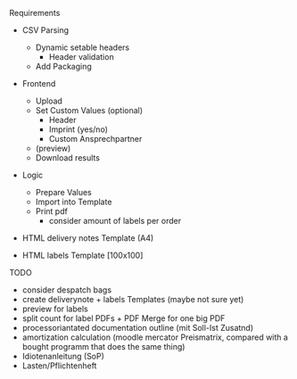 Requirements
- CSV Parsing
    - Dynamic setable headers
        - Header validation
    - Add Packaging

- Frontend
    - Upload 
    - Set Custom Values (optional)
        - Header
        - Imprint (yes/no)
        - Custom Ansprechpartner
    - (preview)
    - Download results
    
- Logic
    - Prepare Values
    - Import into Template
    - Print pdf 
        -  consider amount of labels per order

- HTML delivery notes Template (A4)
- HTML labels Template [100x100]

TODO
- consider despatch bags 
- create deliverynote + labels Templates (maybe not sure yet)
- preview for labels
- split count for label PDFs + PDF Merge for one big PDF 
- processoriantated documentation outline (mit Soll-Ist Zusatnd)
- amortization calculation (moodle mercator Preismatrix, compared with a bought programm that does the same thing)  
- Idiotenanleitung (SoP)
- Lasten/Pflichtenheft